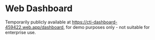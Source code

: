 # Web Dashboard

Temporarily publicly available at https://cti-dashboard-459422.web.app/dashboard, for demo purposes only - not suitable for enterprise use.
